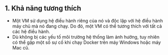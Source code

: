 ## 1. Khả năng tương thích
* Một VM sử dụng hệ điều hành riêng của nó và độc lập với hệ điều hành máy chủ mà nó đang chạy. Do đó, một VM có thể tương thích với tất cả các hệ điều hành.
* Dù không bị các yếu tố môi trường hệ thống làm ảnh hưởng, tuy nhiên có thể gặp một số sự cố khi chạy Docker trên máy Windows hoặc máy Mac cũ.
